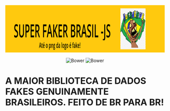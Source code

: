 <div align="center">
  <img src="./src/assets/logo.png" width="100%" height="150"/>
</div>

<p align="center">
   <img alt="Bower" src="https://img.shields.io/bower/l/MI?style=flat-square">
   <img alt="Bower" src="https://img.shields.io/badge/version-1.0.0-blue">
</p>


<h1>A MAIOR BIBLIOTECA DE DADOS FAKES GENUINAMENTE BRASILEIROS. FEITO DE BR PARA BR!</h1>
